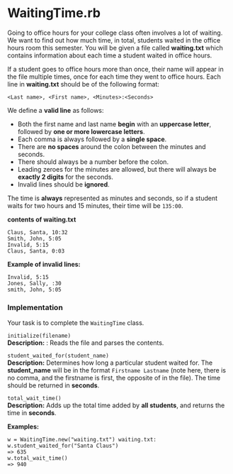 # WaitingTime.rb
Going to office hours for your college class often involves a lot of waiting. We want to find out how much time, in total, students waited in the office hours room this semester. You will be given a file called **waiting.txt** which contains information about each time a student waited in office hours. 

If a student goes to office hours more than once, their name will appear in the file multiple times, once
for each time they went to office hours.
Each line in **waiting.txt** should be of the following format:

```
<Last name>, <First name>, <Minutes>:<Seconds>
```
 
We define a **valid line** as follows:
- Both the first name and last name **begin** with an **uppercase letter**, followed by **one or more lowercase letters**.
- Each comma is always followed by a **single space**.
- There are **no spaces** around the colon between the minutes and seconds.
- There should always be a number before the colon.
- Leading zeroes for the minutes are allowed, but there will always be **exactly 2 digits** for the seconds.
- Invalid lines should be **ignored**.

The time is **always** represented as minutes and seconds, so if a student waits for two hours and 15 minutes, their time will be `135:00`.

**contents of waiting.txt**  
```
Claus, Santa, 10:32
Smith, John, 5:05
Invalid, 5:15
Claus, Santa, 0:03
```

**Example of invalid lines:**
```
Invalid, 5:15
Jones, Sally, :30
smith, John, 5:05
```
  
### Implementation
Your task is to complete the `WaitingTime` class.

`initialize(filename)`  
**Description:** : Reads the file and parses the contents.

`student_waited_for(student_name)`  
**Description:**  Determines how long a particular student waited for. The **student_name** will be in the format `Firstname Lastname` (note here, there is no comma, and the firstname is first, the opposite of in the file). The time should be returned in **seconds**.

`total_wait_time()`  
**Description:** Adds up the total time added by **all students**, and returns the time in **seconds**.

**Examples:**
```
w = WaitingTime.new("waiting.txt") waiting.txt:
w.student_waited_for("Santa Claus")
=> 635
w.total_wait_time()
=> 940
```
